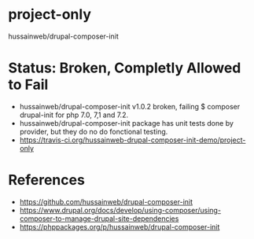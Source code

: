 # project-only
hussainweb/drupal-composer-init

<!--- [![Build Status](https://travis-ci.org/hussainweb-drupal-composer-init-demo/project-only.svg?branch=master)](https://travis-ci.org/hussainweb-drupal-composer-init-demo/project-only) --->

# Status: Broken, Completly Allowed to Fail
* hussainweb/drupal-composer-init v1.0.2 broken, failing $ composer drupal-init for php 7.0, 7,1 and 7.2.
* hussainweb/drupal-composer-init package has unit tests done by provider, but they do no do fonctional testing.
* https://travis-ci.org/hussainweb-drupal-composer-init-demo/project-only

# References
* https://github.com/hussainweb/drupal-composer-init
* https://www.drupal.org/docs/develop/using-composer/using-composer-to-manage-drupal-site-dependencies
* https://phppackages.org/p/hussainweb/drupal-composer-init
